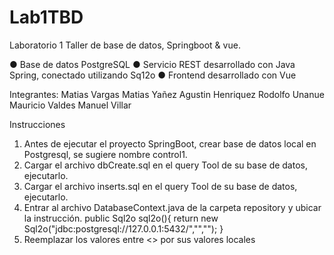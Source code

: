 # Lab1TBD
Laboratorio 1 Taller de base de datos, Springboot &amp; vue.

● Base de datos PostgreSQL
● Servicio REST desarrollado con Java Spring, conectado utilizando Sq12o
● Frontend desarrollado con Vue

Integrantes:
Matias Vargas
Matias Yañez
Agustin Henriquez
Rodolfo Unanue
Mauricio Valdes
Manuel Villar

Instrucciones
1. Antes de ejecutar el proyecto SpringBoot, crear base de datos local en Postgresql, se sugiere nombre control1.
2. Cargar el archivo dbCreate.sql en el query Tool de su base de datos, ejecutarlo.
3. Cargar el archivo inserts.sql en el query Tool de su base de datos, ejecutarlo.
4. Entrar al archivo DatabaseContext.java de la carpeta repository y ubicar la instrucción.
public Sql2o sql2o(){
        return new Sql2o("jdbc:postgresql://127.0.0.1:5432/<nombreBD>","<postgres>","<postgresql>");
    }
5. Reemplazar los valores entre <> por sus valores locales
